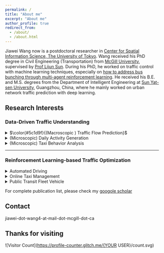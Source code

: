 ```yaml
---
permalink: /
title: "About me"
excerpt: "About me"
author_profile: true
redirect_from: 
  - /about/
  - /about.html
---
```

Jiawei Wang now is a postdoctoral researcher in [Center for Spatial Information Science, The University of Tokyo](http://www.csis.u-tokyo.ac.jp/english/). Wang received his PhD degree in Civil Engineering (Transportation) from [McGill University](https://www.mcgill.ca/engineering/), supervised by [Prof Lijun Sun](https://lijunsun.github.io/). 
During his PhD, he worked on traffic control with machine learning techniques, especially on [how to address bus bunching through multi-agent reinforcement learning](https://transitgym.github.io/). He received his B.E. and M.S. degrees from the Department of Intelligent Engineering at [Sun Yat-sen University](http://www.sysu.edu.cn/cn/index.htm), Guangzhou, China, where he mainly worked on urban network traffic prediction with deep learning.

## Research Interests

### Data-Driven Traffic Understanding

<details>
<summary>$\color{#5c1d9f}{(Macroscopic ) Traffic Flow Prediction}$</summary>
Wang J, Chen R, He Z. [Traffic speed prediction for urban transportation network: A path-based deep learning approach](https://www.sciencedirect.com/science/article/pii/S0968090X1831043X).  Transportation Research Part C: Emerging Technologies, 2019, 100: 372–385.
</details>


<details>
<summary>(Microscopic) Daily Activity Generation</summary>
Wang J, Jiang R, Yang C, et al. [Large language models as urban residents: An LLM agent framework for personal mobility generation](https://arxiv.org/abs/2402.14744). NeurIPS, 2024.  
</details>

<details>
<summary>(Microscopic) Taxi Behavior Analysis</summary>
 Cai H, Wang J*, Li B, et al. [Understanding the daily operations of electric taxis: From macro-patterns to micro-behaviors](https://www.sciencedirect.com/science/article/pii/S1361920924000361). Transportation Research Part D: Transport and Environment, 2024, 128: 104079
</details> 

---

### **Reinforcement Learning-based Traffic Optimization**
<details>
<summary>Automated Driving</summary>
Wang J, Shi T, Wu Y, et al. [[Multi-agent graph reinforcement learning for connected automated driving](https://arxiv.org/abs/2007.02794).  ICML Workshop on AI for Autonomous Driving (AIAD), 2020.
</details> 

<details>
<summary>Online Taxi Management</summary>
 Wang J, Cai H, Sun L, et al. [MERCI: Multi-agent reinforcement learning for enhancing on-demand electric taxi operations](https://www.sciencedirect.com/science/article/pii/S0360835224008337). Computers & Industrial Engineering, 2024: 110711.
</details> 

<details>
<summary>Public Transit Fleet Vehicle</summary>

   - Wang J, Sun L. [Dynamic holding control to avoid bus bunching: A multi-agent deep reinforcement learning framework](https://www.sciencedirect.com/science/article/pii/S0968090X20305763). Transportation Research Part C: Emerging Technologies, 2020, 116: 102661.  
   
   - Wang J, Sun L. [Reducing bus bunching with asynchronous multi-agent reinforcement learning](https://arxiv.org/abs/2105.00376). IJCAI 2021.  
   
   - Wang J, Sun L. [Robust dynamic bus control: A distributional multi-agent reinforcement learning approach](https://ieeexplore.ieee.org/abstract/document/9994636). IEEE Transactions on Intelligent Transportation Systems, 2022, 24(4): 4075–4088.  
   
   - Wang J, Sun L. [Multi-objective multi-agent deep reinforcement learning to reduce bus bunching for multi-line services with a shared corridor](https://www.sciencedirect.com/science/article/pii/S0968090X2300298X). Transportation Research Part C: Emerging Technologies, 2023, 155: 104309.  
</details> 

For complete publication list, please check my [googole scholar](https://scholar.google.com/citations?hl=zh-CN&user=Y1gU9wYAAAAJ&view_op=list_works&sortby=pubdate)

Contact
------
jiawei-dot-wang4-at-mail-dot-mcgill-dot-ca

Thanks for visiting
------
![Visitor Count](https://profile-counter.glitch.me/{YOUR USER}/count.svg)